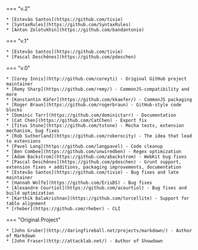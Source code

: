 === "v.2"

    * [Estevão Santos](https://github.com/tivie)
    * [SyntaxRules](https://github.com/SyntaxRules)
    * [Anton Zolotukhin](https://github.com/bandantonio)

=== "v.1"

    * [Estevão Santos](https://github.com/tivie)
    * [Pascal Deschênes](https://github.com/pdeschen)

=== "v.0"

    * [Corey Innis](http://github.com/coreyti) - Original GitHub project maintainer
    * [Remy Sharp](https://github.com/remy/) - CommonJS-compatibility and more
    * [Konstantin Käfer](https://github.com/kkaefer/) - CommonJS packaging
    * [Roger Braun](https://github.com/rogerbraun) - GitHub-style code blocks
    * [Dominic Tarr](https://github.com/dominictarr) - Documentation
    * [Cat Chen](https://github.com/CatChen) - Export fix
    * [Titus Stone](https://github.com/tstone) - Mocha tests, extension mechanism, bug fixes
    * [Rob Sutherland](https://github.com/roberocity) - The idea that lead to extensions
    * [Pavel Lang](https://github.com/langpavel) - Code cleanup
    * [Ben Combee](https://github.com/unwiredben) - Regex optimization
    * [Adam Backstrom](https://github.com/abackstrom) - WebKit bug fixes
    * [Pascal Deschênes](https://github.com/pdeschen) - Grunt support, extension fixes + additions, packaging improvements, documentation
    * [Estevão Santos](https://github.com/tivie) - Bug fixes and late maintainer
    * [Hannah Wolfe](https://github.com/ErisDS) - Bug fixes
    * [Alexandre Courtiol](https://github.com/acourtiol) - Bug fixes and build optimization
    * [Karthik Balakrishnan](https://github.com/torcellite) - Support for table alignment
    * [rheber](https://github.com/rheber) - CLI
    

=== "Original Project"

    * [John Gruber](http://daringfireball.net/projects/markdown/) - Author of Markdown
    * [John Fraser](http://attacklab.net/) - Author of Showdown
